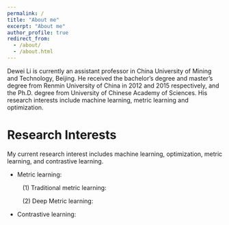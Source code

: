 ```yaml
---
permalink: /
title: "About me"
excerpt: "About me"
author_profile: true
redirect_from: 
  - /about/
  - /about.html
---
```


Dewei Li is currently an assistant professor in China University of Mining and Technology, Beijing. He received the bachelor’s degree and master’s degree from Renmin University of China in 2012 and 2015 respectively, and the Ph.D. degree from University of Chinese Academy of Sciences. His research interests include machine learning, metric learning and optimization.

Research Interests
======
My current research interest includes machine learning, optimization, metric learning, and contrastive learning.
* Metric learning:
<!--img src="https://infhighdim.github.io/images/lidewei.png" class="floatpic" width="360" height="480"-->
&emsp; &emsp; (1) Traditional metric learning:

&emsp; &emsp; (2) Deep Metric learning:

* Contrastive learning:






